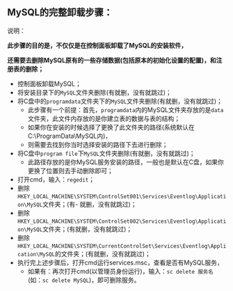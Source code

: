 ## MySQL的完整卸载步骤：

说明：

**此步骤的目的是，不仅仅是在控制面板卸载了MySQL的安装软件，**

**还需要去删除MySQL原有的一些存储数据(包括原本的初始化设置的配置)，和注册表的删除；**

- 控制面板卸载MySQL；
- 将安装目录下的`MySQL`文件夹删除(有就删，没有就跳过)；
- 将C盘中的`programdata`文件夹下的`MySQL`文件夹删除(有就删，没有就跳过)；
	- 此步骤有一个前提：首先，`programdata`内的MySQL文件夹存放的是`data`文件夹，此文件内存放的是你建立表的数据与表的结构；
	- 如果你在安装的时候选择了更换了此文件夹的路径(系统默认在C:\ProgramData\MySQL内)，
	- 则需要去找到你当时选择安装的路径下去进行删除；
- 将C盘中`program file`下`MySQL`文件夹删除(有就删，没有就跳过)；
	- 此路径存放的是你MySQL服务安装的路径，一般也是默认在C盘，如果你更换了位置则去手动删除即可；
- 打开cmd，输入：`regedit`；
- 删除`HKEY_LOCAL_MACHINE\SYSTEM\ControlSet001\Services\Eventlog\Application\MySQL`文件夹；(有- 就删，没有就跳过)；
- 删除`HKEY_LOCAL_MACHINE\SYSTEM\ControlSet002\Services\Eventlog\Application\MySQL`文件夹；(有就删，没有就跳过)；
- 删除`HKEY_LOCAL_MACHINE\SYSTEM\CurrentControlSet\Services\Eventlog\Application\MySQL`的文件夹；(有就删，没有就跳过)；
- 执行完上述步骤后，打开cmd运行services.msc，查看是否有MySQL服务，
	- 如果有：再次打开cmd(以管理员身份运行)，输入：`sc delete 服务名`(如：`sc delete MySQL`)，即可删除服务。
